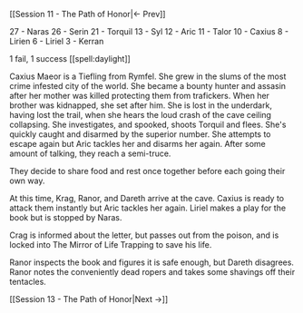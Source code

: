 [[Session 11 - The Path of Honor|<- Prev]]

27 - Naras
26 - Serin
21 - Torquil 
13 - Syl
12 - Aric
11 - Talor
10 - Caxius
8 - Lirien
6 - Liriel
3 - Kerran

1 fail, 1 success 
[[spell:daylight]]


Caxius Maeor is a Tiefling from Rymfel. She grew in the slums of the most crime infested city of the world. She became a bounty hunter and assasin after her mother was killed protecting them from trafickers. When her brother was kidnapped, she set after him. She is lost in the underdark, having lost the trail, when she hears the loud crash of the cave ceiling collapsing. 
She investigates, and spooked, shoots Torquil and flees. She's quickly caught and disarmed by the superior number. She attempts to escape again but Aric tackles her and disarms her again. After some amount of talking, they reach a semi-truce.

They decide to share food and rest once together before each going their own way.

At this time, Krag, Ranor, and Dareth arrive at the cave. Caxius is ready to attack them instantly but Aric tackles her again. Liriel makes a play for the book but is stopped by Naras. 

Crag is informed about the letter, but passes out from the poison, and is locked into The Mirror of Life Trapping to save his life.

Ranor inspects the book and figures it is safe enough, but Dareth disagrees. Ranor notes the conveniently dead ropers and takes some shavings off their tentacles.

[[Session 13 - The Path of Honor|Next ->]]